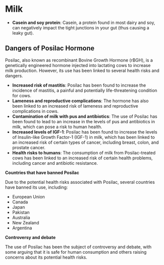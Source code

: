 # Milk

- **Casein and soy protein**: Casein, a protein found in most dairy and soy, can negatively impact the tight junctions in your gut (thus causing a leaky gut).

## Dangers of Posilac Hormone

Posilac, also known as recombinant Bovine Growth Hormone (rBGH), is a genetically engineered hormone injected into lactating cows to increase milk production. However, its use has been linked to several health risks and dangers.

- **Increased risk of mastitis**: Posilac has been found to increase the incidence of mastitis, a painful and potentially life-threatening condition for cows.
- **Lameness and reproductive complications**: The hormone has also been linked to an increased risk of lameness and reproductive complications in cows.
- **Contamination of milk with pus and antibiotics**: The use of Posilac has been found to lead to an increase in the levels of pus and antibiotics in milk, which can pose a risk to human health.
- **Increased levels of IGF-1**: Posilac has been found to increase the levels of Insulin-like Growth Factor-1 (IGF-1) in milk, which has been linked to an increased risk of certain types of cancer, including breast, colon, and prostate cancer.
- **Health risks to humans**: The consumption of milk from Posilac-treated cows has been linked to an increased risk of certain health problems, including cancer and antibiotic resistance.

**Countries that have banned Posilac**

Due to the potential health risks associated with Posilac, several countries have banned its use, including:

- European Union
- Canada
- Japan
- Pakistan
- Australia
- New Zealand
- Argentina

**Controversy and debate**

The use of Posilac has been the subject of controversy and debate, with some arguing that it is safe for human consumption and others raising concerns about its potential health risks.
